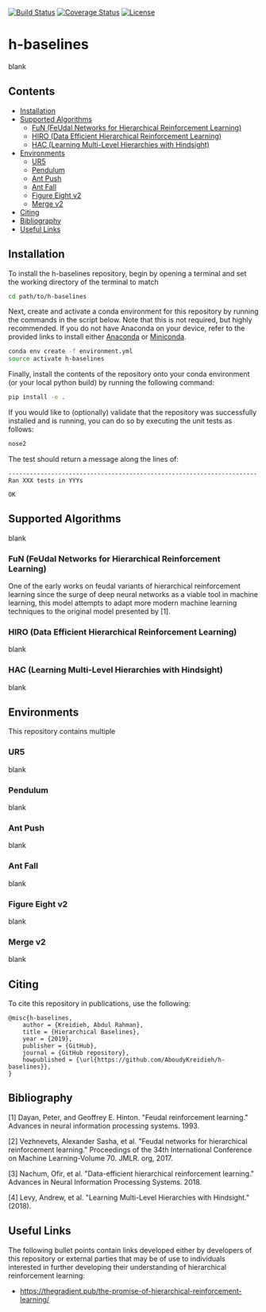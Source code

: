 [![Build Status](https://travis-ci.com/AboudyKreidieh/Hierarchical-Actor-Critc-HAC-.svg?branch=master)](https://travis-ci.com/AboudyKreidieh/Hierarchical-Actor-Critc-HAC-)
[![Coverage Status](https://coveralls.io/repos/github/AboudyKreidieh/Hierarchical-Actor-Critc-HAC-/badge.svg?branch=master)](https://coveralls.io/github/AboudyKreidieh/Hierarchical-Actor-Critc-HAC-?branch=master)
[![License](https://img.shields.io/badge/license-MIT-blue.svg)](https://github.com/AboudyKreidieh/Hierarchical-Actor-Critc-HAC-/blob/master/LICENSE)

# h-baselines

blank

## Contents

* [Installation](#installation)
* [Supported Algorithms](#supported-algorithms)
  * [FuN (FeUdal Networks for Hierarchical Reinforcement Learning)](#fun-feudal-networks-for-hierarchical-reinforcement-learning)
  * [HIRO (Data Efficient Hierarchical Reinforcement Learning)](#hiro-data-efficient-hierarchical-reinforcement-learning)
  * [HAC (Learning Multi-Level Hierarchies with Hindsight)](#hac-learning-multi-level-hierarchies-with-hindsight)
* [Environments](#environments)
  * [UR5](#ur5)
  * [Pendulum](#pendulum)
  * [Ant Push](#ant-push)
  * [Ant Fall](#ant-fall)
  * [Figure Eight v2](#figure-eight-v2)
  * [Merge v2](#merge-v2)
* [Citing](#citing)
* [Bibliography](#bibliography)
* [Useful Links](#useful-links)

## Installation

To install the h-baselines repository, begin by opening a terminal and set the
working directory of the terminal to match

```bash
cd path/to/h-baselines
```

Next, create and activate a conda environment for this repository by running 
the commands in the script below. Note that this is not required, but highly 
recommended. If you do not have Anaconda on your device, refer to the provided
links to install either [Anaconda](https://www.anaconda.com/download) or
[Miniconda](https://conda.io/miniconda.html).

```bash
conda env create -f environment.yml
source activate h-baselines
```

Finally, install the contents of the repository onto your conda environment (or
your local python build) by running the following command:

```bash
pip install -e .
```

If you would like to (optionally) validate that the repository was successfully
installed and is running, you can do so by executing the unit tests as follows:

```bash
nose2
```

The test should return a message along the lines of:

    ----------------------------------------------------------------------
    Ran XXX tests in YYYs

    OK

## Supported Algorithms

blank

### FuN (FeUdal Networks for Hierarchical Reinforcement Learning)

One of the early works on feudal variants of hierarchical reinforcement 
learning since the surge of deep neural networks as a viable tool in machine
learning, this model attempts to adapt more modern machine learning techniques
to the original model presented by [1].

### HIRO (Data Efficient Hierarchical Reinforcement Learning)

blank

### HAC (Learning Multi-Level Hierarchies with Hindsight)

blank

## Environments

This repository contains multiple 

### UR5

blank

### Pendulum

blank

### Ant Push

blank

### Ant Fall

blank

### Figure Eight v2

blank

### Merge v2

blank

## Citing

To cite this repository in publications, use the following:

```
@misc{h-baselines,
    author = {Kreidieh, Abdul Rahman},
    title = {Hierarchical Baselines},
    year = {2019},
    publisher = {GitHub},
    journal = {GitHub repository},
    howpublished = {\url{https://github.com/AboudyKreidieh/h-baselines}},
}
```

## Bibliography

[1] Dayan, Peter, and Geoffrey E. Hinton. "Feudal reinforcement learning." 
Advances in neural information processing systems. 1993.

[2] Vezhnevets, Alexander Sasha, et al. "Feudal networks for hierarchical 
reinforcement learning." Proceedings of the 34th International Conference on 
Machine Learning-Volume 70. JMLR. org, 2017.

[3] Nachum, Ofir, et al. "Data-efficient hierarchical reinforcement learning."
Advances in Neural Information Processing Systems. 2018.

[4] Levy, Andrew, et al. "Learning Multi-Level Hierarchies with Hindsight." 
(2018).

## Useful Links

The following bullet points contain links developed either by developers of
this repository or external parties that may be of use to individuals
interested in further developing their understanding of hierarchical
reinforcement learning:

* https://thegradient.pub/the-promise-of-hierarchical-reinforcement-learning/
